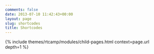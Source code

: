```yaml
---
comments: false
date: 2013-07-10 11:42:43+00:00
layout: page
slug: shortcodes
title: Shortcodes
---
```


{% include themes/rtcamp/modules/child-pages.html context=page.url depth=1 %}
